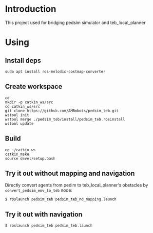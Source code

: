 #  Introduction
This project used for bridging pedsim simulator and teb_local_planner

# Using
## Install deps
```
sudo apt install ros-melodic-costmap-converter
```

## Create workspace
```
cd
mkdir -p catkin_ws/src
cd catkin_ws/src
git clone https://github.com/AMRobots/pedsim_teb.git
wstool init
wstool merge ./pedsim_teb/install/pedsim_teb.rosinstall
wstool update
```

## Build
```
cd ~/catkin_ws
catkin_make
source devel/setup.bash
```

## Try it out without mapping and navigation
Directly convert agents from pedim to teb_local_planner's obstacles by `convert_pedsim_env_to_teb` node:

```
$ roslaunch pedsim_teb pedsim_teb_no_mapping.launch
```

## Try it out with navigation
```
$ roslaunch pedsim_teb pedsim_teb.launch
```
